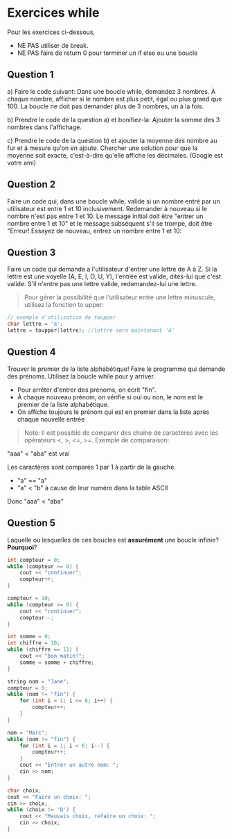 # Exercices while

Pour les exercices ci-dessous, 
- NE PAS utiliser de break. 
- NE PAS faire de return 0 pour terminer un if else ou une boucle


## Question 1

a) Faire le code suivant:
Dans une boucle while, demandez 3 nombres. À chaque nombre, afficher si le nombre est plus petit, égal ou plus grand que 100. La boucle ne doit pas demander plus de 3 nombres, un à la fois.

b) Prendre le code de la question a) et bonifiez-la: Ajouter la somme des 3 nombres dans l'affichage.

c) Prendre le code de la question b) et ajouter la moyenne des nombre au fur et à mesure qu'on en ajoute. Chercher une solution pour que la moyenne soit exacte, c'est-à-dire qu'elle affiche les décimales. (Google est votre ami)

## Question 2

Faire un code qui, dans une boucle while, valide si un nombre entré par un utilisateur est entre 1 et 10 inclusivement. Redemander à nouveau si le nombre n'est pas entre 1 et 10. Le message initial doit être "entrer un nombre entre 1 et 10" et le message subséquent s'il se trompe, doit être "Erreur! Essayez de nouveau, entrez un nombre entre 1 et 10:


## Question 3

Faire un code qui demande a l'utilisateur d'entrer une lettre de A à Z. Si la lettre est une voyelle (A, E, I, O, U, Y), l'entrée est valide, dites-lui que c'est valide. S'il n'entre pas une lettre valide, redemandez-lui une lettre.
 
> Pour gérer la possibilité que l'utilisateur entre une lettre minuscule, utilisez la fonction to upper:

```cpp
// exemple d'utilisation de toupper
char lettre = 'a';
lettre = toupper(lettre); //lettre sera maintenant 'A'
```

## Question 4

Trouver le premier de la liste alphabétique! 
Faire le programme qui demande des prénoms. Utilisez la boucle while pour y arriver.
- Pour arrêter d'entrer des prénoms, on écrit "fin". 
- À chaque nouveau prénom, on vérifie si oui ou non, le nom est le premier de la liste alphabétique. 
- On affiche toujours le prénom qui est en premier dans la liste après chaque nouvelle entrée

> Note: Il est possible de comparer des chaîne de caractères avec les opérateurs <, >, <=, >=. Exemple de comparaison:

"aaa" < "aba" est vrai

Les caractères sont comparés 1 par 1 à partir de la gauche.
- "a" == "a"
- "a" < "b" à cause de leur numéro dans la table ASCII

Donc "aaa" < "aba"


## Question 5

Laquelle ou lesquelles de ces boucles est **assurément** une boucle infinie? **Pourquoi**? 

```cpp
int compteur = 0;
while (compteur >= 0) {
	cout << "continuer";
	compteur++;
}

compteur = 10;
while (compteur >= 0) {
	cout << "continuer";
	compteur--;
}

int somme = 0;
int chiffre = 10;
while (chiffre == 11) {
	cout << "bon matin!";
	somme = somme + chiffre;
}

string nom = "Jane";
compteur = 0;
while (nom != "fin") {
	for (int i = 1; i <= 6; i++) {
		compteur++;
	}
}

nom = "Marc";
while (nom != "fin") {
	for (int i = 1; i < 6; i--) {
		compteur++;
	}
	cout << "Entrer un autre nom: ";
	cin >> nom;
}

char choix; 
cout << "Faire un choix: ";
cin >> choix;
while (choix != 'D') {
	cout << "Mauvais choix, refaire un choix: ";
	cin >> choix;
}
```
